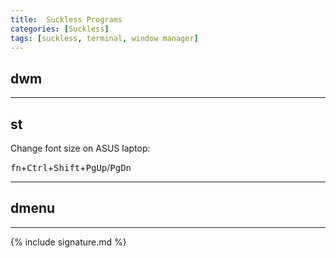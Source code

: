 ```yaml
---
title:  Suckless Programs
categories: [Suckless]
tags: [suckless, terminal, window manager]
---
```


## dwm


---

## st

Change font size on ASUS laptop:

<kbd>fn</kbd>+<kbd>Ctrl</kbd>+<kbd>Shift</kbd>+<kbd>PgUp</kbd>/<kbd>PgDn</kbd>

---

## dmenu


---

{% include signature.md %}